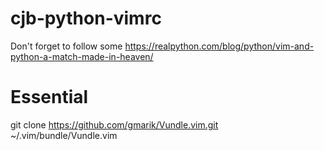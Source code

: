 # cjb-python-vimrc
Don't forget to follow some https://realpython.com/blog/python/vim-and-python-a-match-made-in-heaven/

# Essential

git clone https://github.com/gmarik/Vundle.vim.git ~/.vim/bundle/Vundle.vim
